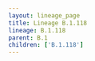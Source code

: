 ```yaml
---
layout: lineage_page
title: Lineage B.1.118
lineage: B.1.118
parent: B.1
children: ['B.1.118']
---
```

